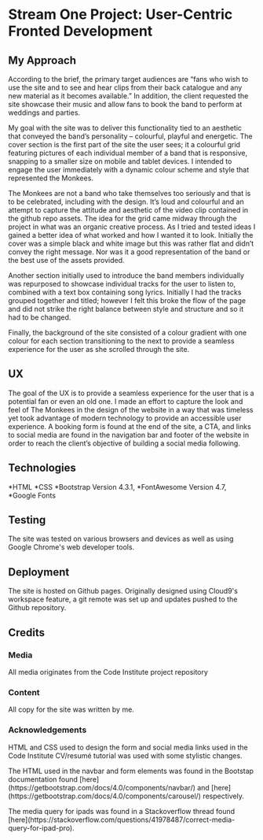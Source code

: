 <h1>Stream One Project: User-Centric Fronted Development</h1>

<h2>My Approach</h2>

<p>According to the brief, the primary target audiences are “fans who wish to use the site and to see and hear clips from their back catalogue
and any new material as it becomes available.” In addition, the client requested the site showcase their music and allow fans to book the band
to perform at weddings and parties.</p>

<p>My goal with the site was to deliver this functionality tied to an aesthetic that conveyed the band’s personality – colourful, playful and
energetic. The cover section is the first part of the site the user sees; it a colourful grid featuring pictures of each individual member of
a band that is responsive, snapping to a smaller size on mobile and tablet devices. I intended to engage the user immediately with a dynamic
colour scheme and style that represented the Monkees. </p>

<p>The Monkees are not a band who take themselves too seriously and that is to be celebrated, including with the design. It’s loud and colourful
and an attempt to capture the attitude and aesthetic of the video clip contained in the github repo assets. The idea for the grid came midway
through the project in what was an organic creative process. As I tried and tested ideas I gained a better idea of what worked and how I wanted
it to look. Initially the cover was a simple black and white image but this was rather flat and didn’t convey the right message. Nor was it a
good representation of the band or the best use of the assets provided. </p>

<p>Another section initially used to introduce the band members individually was repurposed to showcase individual tracks for the user to listen to,
combined with a text box containing song lyrics. Initially I had the tracks grouped together and titled; however I felt this broke the flow of the page
and did not strike the right balance between style and structure and so it had to be changed. </p>

<p>Finally, the background of the site consisted of a colour gradient with one colour for each section transitioning to the next to provide a seamless experience
for the user as she scrolled through the site.</p>

<h2>UX</h2>

<p>The goal of the UX is to provide a seamless experience for the user that is a potential fan or even an old one. I made an effort to capture the look and feel of
The Monkees in the design of the website in a way that was timeless yet took advantage of modern technology to provide an accessible user experience. 
A booking form is found at the end of the site, a CTA, and links to social media are found in the navigation bar and footer of the website in order to reach the
client’s objective of building a social media following. 
</p>

<h2>Technologies</h2>

<p>*HTML
*CSS
*Bootstrap Version 4.3.1,
*FontAwesome Version 4.7,
*Google Fonts
</p>

<h2>Testing</h2>

<p>The site was tested on various browsers and devices as well as using Google Chrome's web developer tools.</p>


<h2>Deployment</h2>

<p>The site is hosted on Github pages. Originally designed using Cloud9's workspace feature, a git remote was set up and updates
pushed to the Github repository.</p>

<h2>Credits</h2>

<h3>Media</h3>

<p>All media originates from the Code Institute project repository</p>

<h3>Content</h3>

<p>All copy for the site was written by me.</p>

<h3>Acknowledgements</h3>

<p>HTML and CSS used to design the form and social media links used in the Code Institute CV/resumé tutorial was used with some stylistic changes.</p>

<p>The HTML used in the navbar and form elements was found in the Bootstap documentation found [here](https://getbootstrap.com/docs/4.0/components/navbar/) and [here](https://getbootstrap.com/docs/4.0/components/carousel/) respectively.</p>

<p>The media query for ipads was found in a Stackoverflow thread found [here](https://stackoverflow.com/questions/41978487/correct-media-query-for-ipad-pro).</p>

